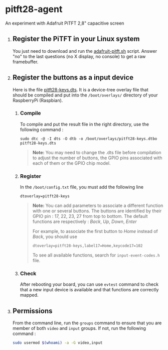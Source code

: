 # pitft28-agent
An experiment with Adafruit PiTFT 2,8" capacitive screen

1.  ## Register the PiTFT in your Linux system

    You just need to download and run the [adafruit-pitft.sh][1] script. Answer "no" to the last questions (no X display, no console) to get a raw framebuffer.

1.  ## Register the buttons as a input device

    Here is the file [pitft28-keys.dts](pitft28-keys.dts). It is a device-tree overlay file that should be compiled and put into the `/boot/overlays/` directory of your RaspberryPi (Raspbian).

    1)  ### Compile
        To compile and put the result file in the right directory, use the following command :
        ````
        sudo dtc -@ -I dts -O dtb -o /boot/overlays/pitft28-keys.dtbo  pitft28-keys.dts
        ````

        > **Note:** You may need to change the .dts file before compilation to adjust the number of buttons, the GPIO pins associated with each of them or the GPIO chip model.

    1)  ### Register
        In the `/boot/config.txt` file, you must add the following line 
        ````
        dtoverlay=pitft28-keys
        ````

        > **Note:** You can add parameters to associate a different function with one or several buttons.
        > The buttons are identified by their GPIO pin : 17, 22, 23, 27 from top to bottom.
        > The default functions are respectively : *Back*, *Up*, *Down*, *Enter*
        >
        > For example, to associate the first button to *Home* instead of *Back*, you should use
        > ````
        > dtoverlay=pitft28-keys,label17=Home,keycode17=102
        > ````
        >
        > To see all available functions, search for `input-event-codes.h` file.

    1)  ### Check
        After rebooting your board, you can use `evtest` command to check that a new input device is available and that functions are correctly mapped.

1.  ## Permissions

    From the command line, run the `groups` command to ensure that you are member of both `video` and `input` groups. If not, run the following command : 
    ````bash
    sudo usermod $(whoami) -a -G video,input
    ````


[1]: https://github.com/adafruit/Raspberry-Pi-Installer-Scripts/blob/master/adafruit-pitft.sh
